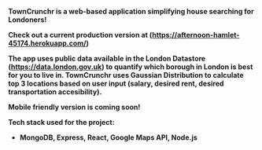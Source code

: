 <b>TownCrunchr<b/> is a web-based application simplifying house searching for Londoners!

Check out a current production version at (https://afternoon-hamlet-45174.herokuapp.com/)

The app uses public data available in the London Datastore (https://data.london.gov.uk) to quantify which borough in London is best for you to live in. TownCrunchr uses Gaussian Distribution to calculate top 3 locations based on user input (salary, desired rent, desired transportation accesibility).

Mobile friendly version is coming soon!

Tech stack used for the project:
- MongoDB, Express, React, Google Maps API, Node.js

